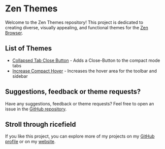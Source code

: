# Zen Themes

Welcome to the Zen Themes repository! This project is dedicated to creating diverse, visually appealing, and functional themes for the [Zen Browser](https://github.com/zen-browser/desktop).

## List of Themes

- [Collapsed Tab Close Button](https://github.com/burnt0rice/zen-themes/tree/main/collapsed-tab-close-button) - Adds a Close-Button to the compact mode tabs
- [Increase Compact Hover](https://github.com/burnt0rice/zen-themes/tree/main/increase-compact-hover) - Increases the hover area for the toolbar and sidebar

## Suggestions, feedback or theme requests?

Have any suggestions, feedback or theme requests? Feel free to open an issue in the [GitHub repository](https://github.com/burnt0rice/zen-themes/issues).

## Stroll through ricefield

If you like this project, you can explore more of my projects on my [GitHub profile](https://github.com/burnt0rice) or on my [website](https://ricefield.ch).
